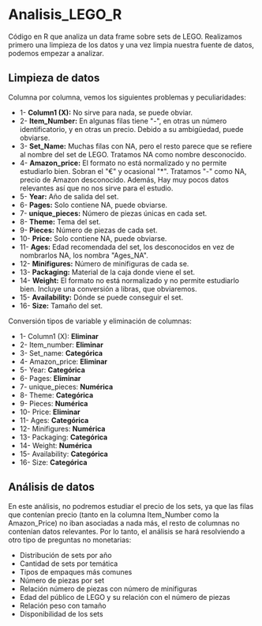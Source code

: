 # Analisis_LEGO_R
Código en R que analiza un data frame sobre sets de LEGO. Realizamos primero una limpieza de los datos y una vez limpia nuestra fuente de datos, podemos empezar a analizar. 


## Limpieza de datos
Columna por columna, vemos los siguientes problemas y peculiaridades:

- 1- **Column1 (X):** No sirve para nada, se puede obviar.
- 2- **Item_Number:** En algunas filas tiene "-", en otras un número identificatorio, y en otras un precio. Debido a su ambigüedad, puede obviarse.
- 3- **Set_Name:** Muchas filas con NA, pero el resto parece que se refiere al nombre del set de LEGO. Tratamos NA como nombre desconocido.
- 4- **Amazon_price:** El formato no está normalizado y no permite estudiarlo bien. Sobran el "€" y ocasional "*". Tratamos "-" como NA, precio de Amazon desconocido. Además, Hay muy pocos datos relevantes así que no nos sirve para el estudio.
- 5- **Year:** Año de salida del set.
- 6- **Pages:** Solo contiene NA, puede obviarse.
- 7- **unique_pieces:** Número de piezas únicas en cada set. 
- 8- **Theme:** Tema del set.
- 9- **Pieces:** Número de piezas de cada set.
- 10- **Price:** Solo contiene NA, puede obviarse.
- 11- **Ages:** Edad recomendada del set, los desconocidos en vez de nombrarlos NA, los nombra "Ages_NA".
- 12- **Minifigures:** Número de minifiguras de cada se.
- 13- **Packaging:** Material de la caja donde viene el set.
- 14- **Weight:** El formato no está normalizado y no permite estudiarlo bien. Incluye una conversión a libras, que obviaremos.
- 15- **Availability:** Dónde se puede conseguir el set.
- 16- **Size:** Tamaño del set.

Conversión tipos de variable y eliminación de columnas:

- 1- Column1 (X): **Eliminar**
- 2- Item_number: **Eliminar**
- 3- Set_name: **Categórica**
- 4- Amazon_price: **Eliminar**
- 5- Year: **Categórica**
- 6- Pages: **Eliminar**
- 7- unique_pieces: **Numérica**
- 8- Theme: **Categórica**
- 9- Pieces: **Numérica**
- 10- Price: **Eliminar**
- 11- Ages: **Categórica**
- 12- Minifigures: **Numérica**
- 13- Packaging: **Categórica**
- 14- Weight: **Numérica**
- 15- Availability: **Categórica**
- 16- Size: **Categórica**


## Análisis de datos
En este análisis, no podremos estudiar el precio de los sets, ya que las filas que contenían precio (tanto en la columna Item_Number como la Amazon_Price) no iban asociadas a nada más, el resto de columnas no contenían datos relevantes. Por lo tanto, el análisis se hará resolviendo a otro tipo de preguntas no monetarias:

- Distribución de sets por año
- Cantidad de sets por temática
- Tipos de empaques más comunes
- Número de piezas por set
- Relación número de piezas con número de minifiguras
- Edad del público de LEGO y su relación con el número de piezas
- Relación peso con tamaño
- Disponibilidad de los sets

